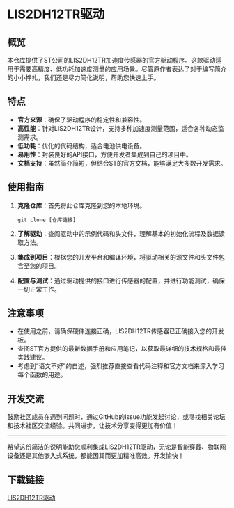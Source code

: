 # LIS2DH12TR驱动

## 概览

本仓库提供了ST公司的LIS2DH12TR加速度传感器的官方驱动程序。这款驱动适用于需要高精度、低功耗加速度测量的应用场景。尽管原作者表达了对于编写简介的小小挣扎，我们还是尽力简化说明，帮助您快速上手。

## 特点

- **官方来源**：确保了驱动程序的稳定性和兼容性。
- **高性能**：针对LIS2DH12TR设计，支持多种加速度测量范围，适合各种动态监测需求。
- **低功耗**：优化的代码结构，适合电池供电设备。
- **易用性**：封装良好的API接口，方便开发者集成到自己的项目中。
- **文档支持**：虽然简介简短，但结合ST的官方文档，能够满足大多数开发需求。

## 使用指南

1. **克隆仓库**：首先将此仓库克隆到您的本地环境。
   
   ```shell
   git clone [仓库链接]
   ```

2. **了解驱动**：查阅驱动中的示例代码和头文件，理解基本的初始化流程及数据读取方法。
3. **集成到项目**：根据您的开发平台和编译环境，将驱动相关的源文件和头文件包含至您的项目。
4. **配置与测试**：通过驱动提供的接口进行传感器的配置，并进行功能测试，确保一切正常工作。

## 注意事项

- 在使用之前，请确保硬件连接正确，LIS2DH12TR传感器已正确接入您的开发板。
- 查阅ST官方提供的最新数据手册和应用笔记，以获取最详细的技术规格和最佳实践建议。
- 考虑到“语文不好”的自述，强烈推荐直接查看代码注释和官方文档来深入学习每个函数的用途。

## 开发交流

鼓励社区成员在遇到问题时，通过GitHub的Issue功能发起讨论，或寻找相关论坛和技术社区交流经验。共同进步，让技术分享变得更加有价值！

---

希望这份简洁的说明能助您顺利集成LIS2DH12TR驱动，无论是智能穿戴、物联网设备还是其他嵌入式系统，都能因其而更加精准高效。开发愉快！

## 下载链接

[LIS2DH12TR驱动](https://pan.quark.cn/s/1543928fc82a)